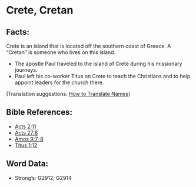 # Crete, Cretan

## Facts:

Crete is an island that is located off the southern coast of Greece. A “Cretan” is someone who lives on this island.

* The apostle Paul traveled to the island of Crete during his missionary journeys.
* Paul left his co-worker Titus on Crete to teach the Christians and to help appoint leaders for the church there.

(Translation suggestions: [How to Translate Names](rc://en/ta/man/translate/translate-names))

## Bible References:

* [Acts 2:11](rc://en/tn/help/act/02/11)
* [Acts 27:8](rc://en/tn/help/act/27/08)
* [Amos 9:7-8](rc://en/tn/help/amo/09/07)
* [Titus 1:12](rc://en/tn/help/tit/01/12)

## Word Data:

* Strong’s: G2912, G2914
